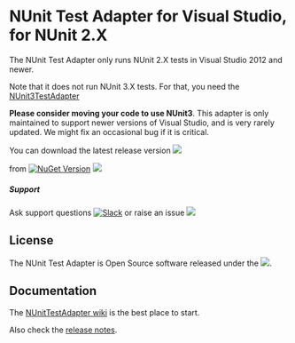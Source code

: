 # NUnit Test Adapter for Visual Studio, for NUnit 2.X 

The NUnit Test Adapter only runs NUnit 2.X tests in Visual Studio 2012 and newer. 

Note that it does not run NUnit 3.X tests. For that, you need the [NUnit3TestAdapter](https://github.com/nunit/nunit3-vs-adapter)

**Please consider moving your code to use NUnit3**.  This adapter is only maintained to support newer versions of Visual Studio, and is very rarely updated. We might fix an occasional bug if it is critical. 

You can download the latest release version ![](https://img.shields.io/github/release-date/nunit/nunit-vs-adapter.svg?style=flat)

from [![NuGet Version](https://img.shields.io/nuget/v/NUnitTestAdapter.svg)](https://www.nuget.org/packages/NUnitTestAdapter)  ![](https://img.shields.io/nuget/dt/NUnitTestAdapter.svg?style=flat)



##### Support

Ask support questions [![Slack](https://img.shields.io/badge/chat-on%20Slack-brightgreen)](https://join.slack.com/t/nunit/shared_invite/zt-jz58jw68-Led8y3WH4n2a~Y5WjuOpKA)
or raise an issue [![](https://img.shields.io/github/issues/nunit/NUnit-vs-Adapter.svg?style=flat)](https://github.com/nunit/nunit-vs-adapter/issues)

## License


The NUnit Test Adapter is Open Source software released under the [![](https://img.shields.io/github/license/nunit/nunit3-vs-adapter.svg?style=flat)](https://nunit.org/nuget/nunit3-license.txt).

## Documentation

The [NUnitTestAdapter wiki](https://github.com/nunit/docs/wiki/Visual-Studio-Test-Adapter) is the best place to start.

Also check the [release notes](https://github.com/nunit/docs/wiki/AdapterV2-Release-Notes).
